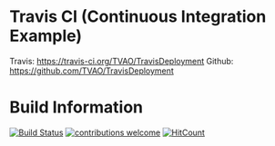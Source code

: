 
# Travis CI (Continuous Integration Example)

Travis: https://travis-ci.org/TVAO/TravisDeployment
Github: https://github.com/TVAO/TravisDeployment 

# Build Information 
[![Build Status](https://travis-ci.org/TVAO/TravisDeployment.svg?branch=master)](https://travis-ci.org/TVAO/TravisDeployment)
[![contributions welcome](https://img.shields.io/badge/contributions-welcome-brightgreen.svg?style=flat)](https://github.com/TVAO/TravisDeployment/issues)
[![HitCount](http://hits.tvao.io/tvao/TravisDeployment.svg)](http://hits.tvao.io/tvao/TravisDeployment)

